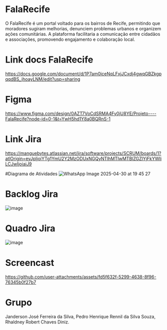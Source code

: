 # FalaRecife
O FalaRecife é um portal voltado para os bairros de Recife, permitindo que moradores sugiram melhorias, denunciem problemas urbanos e organizem ações comunitárias. A plataforma facilitaria a comunicação entre cidadãos e associações, promovendo engajamento e colaboração local.

# Link docs FalaRecife
https://docs.google.com/document/d/1P7am0iceNqLFxjJCxdj4gwqGBZkgpqqdBS_jhoayLNM/edit?usp=sharing

# Figma
https://www.figma.com/design/0AZT7VoCdSRMA4Fy0jU8YE/Projeto----FalaRecife?node-id=0-1&t=YwH5hd1Y8a0BQRnS-1

# Link Jira
https://manguebytes.atlassian.net/jira/software/projects/SCRUM/boards/1?atlOrigin=eyJpIjoiYTg1YmU2Y2MzODUxNGQyNTlhMTIwMTBlZGZlYjFkYWIiLCJwIjoiaiJ9

#Diagrama de Atividades
![WhatsApp Image 2025-04-30 at 19 45 27](https://github.com/user-attachments/assets/2afef272-851a-4212-b097-d4f40e99341b)

# Backlog Jira
![image](https://github.com/user-attachments/assets/365a52bb-863f-4d7d-8502-1cc532d207cb)

# Quadro Jira
![image](https://github.com/user-attachments/assets/2df65299-9bdb-4044-ab8a-f5bc57a9bb93)

# Screencast 


https://github.com/user-attachments/assets/fd5f632f-5299-4638-8f96-76345b0f27b7







# Grupo
Janderson José Ferreira da Silva,
Pedro Henrique Rennil da Silva Souza,
Rhaldney Robert Chaves Diniz.

